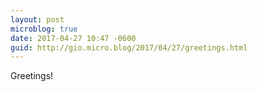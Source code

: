 ```yaml
---
layout: post
microblog: true
date: 2017-04-27 10:47 -0600
guid: http://gio.micro.blog/2017/04/27/greetings.html
---
```

Greetings!
